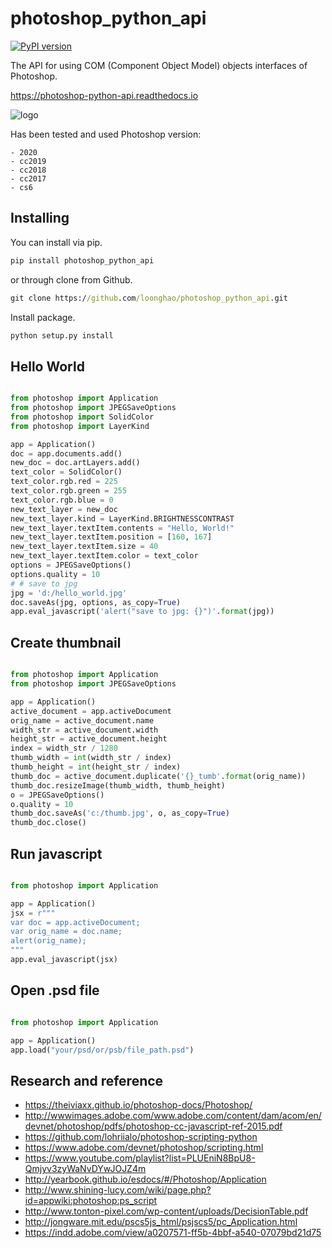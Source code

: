 photoshop_python_api
====================
[![PyPI version](https://badge.fury.io/py/photoshop-python-api.svg)](https://badge.fury.io/py/photoshop-python-api)

The API for using COM (Component Object Model) objects interfaces of Photoshop.

https://photoshop-python-api.readthedocs.io

![logo](https://i.imgur.com/9NpsSvd.png)

Has been tested and used Photoshop version:

    - 2020
    - cc2019
    - cc2018
    - cc2017
    - cs6

Installing
----------
You can install via pip.

```cmd
pip install photoshop_python_api
```
or through clone from Github.
```cmd
git clone https://github.com/loonghao/photoshop_python_api.git
```
Install package.
```cmd
python setup.py install
```

Hello World
-----------

```python

from photoshop import Application
from photoshop import JPEGSaveOptions
from photoshop import SolidColor
from photoshop import LayerKind

app = Application()
doc = app.documents.add()
new_doc = doc.artLayers.add()
text_color = SolidColor()
text_color.rgb.red = 225
text_color.rgb.green = 255
text_color.rgb.blue = 0
new_text_layer = new_doc
new_text_layer.kind = LayerKind.BRIGHTNESSCONTRAST
new_text_layer.textItem.contents = "Hello, World!"
new_text_layer.textItem.position = [160, 167]
new_text_layer.textItem.size = 40
new_text_layer.textItem.color = text_color
options = JPEGSaveOptions()
options.quality = 10
# # save to jpg
jpg = 'd:/hello_world.jpg'
doc.saveAs(jpg, options, as_copy=True)
app.eval_javascript('alert("save to jpg: {}")'.format(jpg))
```

Create thumbnail
----------------


```python

from photoshop import Application
from photoshop import JPEGSaveOptions

app = Application()
active_document = app.activeDocument
orig_name = active_document.name
width_str = active_document.width
height_str = active_document.height
index = width_str / 1280
thumb_width = int(width_str / index)
thumb_height = int(height_str / index)
thumb_doc = active_document.duplicate('{}_tumb'.format(orig_name))
thumb_doc.resizeImage(thumb_width, thumb_height)
o = JPEGSaveOptions()
o.quality = 10
thumb_doc.saveAs('c:/thumb.jpg', o, as_copy=True)
thumb_doc.close()

```

Run javascript
--------------

```python

from photoshop import Application

app = Application()
jsx = r"""
var doc = app.activeDocument;
var orig_name = doc.name;
alert(orig_name);
"""
app.eval_javascript(jsx)

```

Open .psd file
--------------

```python

from photoshop import Application

app = Application()
app.load("your/psd/or/psb/file_path.psd")

```

Research and reference
----------------------
- https://theiviaxx.github.io/photoshop-docs/Photoshop/
- http://wwwimages.adobe.com/www.adobe.com/content/dam/acom/en/devnet/photoshop/pdfs/photoshop-cc-javascript-ref-2015.pdf
- https://github.com/lohriialo/photoshop-scripting-python
- https://www.adobe.com/devnet/photoshop/scripting.html
- https://www.youtube.com/playlist?list=PLUEniN8BpU8-Qmjyv3zyWaNvDYwJOJZ4m
- http://yearbook.github.io/esdocs/#/Photoshop/Application
- http://www.shining-lucy.com/wiki/page.php?id=appwiki:photoshop:ps_script
- http://www.tonton-pixel.com/wp-content/uploads/DecisionTable.pdf
- http://jongware.mit.edu/pscs5js_html/psjscs5/pc_Application.html
- https://indd.adobe.com/view/a0207571-ff5b-4bbf-a540-07079bd21d75
